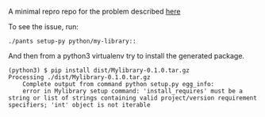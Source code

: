 A minimal repro repo for the problem described
[here](https://github.com/pantsbuild/pants/issues/6401)


To see the issue, run:

```
./pants setup-py python/my-library::
```

And then from a python3 virtualenv try to install the generated package.

```
(python3) $ pip install dist/Mylibrary-0.1.0.tar.gz
Processing ./dist/Mylibrary-0.1.0.tar.gz
    Complete output from command python setup.py egg_info:
    error in Mylibrary setup command: 'install_requires' must be a string or list of strings containing valid project/version requirement specifiers; 'int' object is not iterable
```
